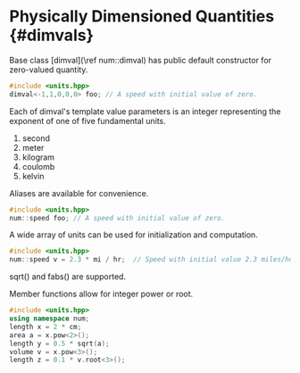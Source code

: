 
# Physically Dimensioned Quantities {#dimvals}

Base class [dimval](\ref num::dimval) has public default constructor for
zero-valued quantity.

```cpp
#include <units.hpp>
dimval<-1,1,0,0,0> foo; // A speed with initial value of zero.
```

Each of dimval's template value parameters is an integer representing the
exponent of one of five fundamental units.

1. second
2. meter
3. kilogram
4. coulomb
5. kelvin

Aliases are available for convenience.
```cpp
#include <units.hpp>
num::speed foo; // A speed with initial value of zero.
```

A wide array of units can be used for initialization and computation.
```cpp
#include <units.hpp>
num::speed v = 2.3 * mi / hr;  // Speed with initial value 2.3 miles/hour.
```

sqrt() and fabs() are supported.

Member functions allow for integer power or root.
```cpp
#include <units.hpp>
using namespace num;
length x = 2 * cm;
area a = x.pow<2>();
length y = 0.5 * sqrt(a);
volume v = x.pow<3>();
length z = 0.1 * v.root<3>();
```

